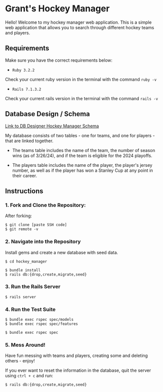 # Grant's Hockey Manager

Hello! Welcome to my hockey manager web application. This is a simple web application that allows you to search through different hockey teams and players.

## Requirements

Make sure you have the correct requirements below:

- `Ruby 3.2.2`

Check your current ruby version in the terminal with the command `ruby -v`

- `Rails 7.1.3.2`

Check your current rails version in the terminal with the command `rails -v`

## Database Design / Schema

[Link to DB Designer Hockey Manager Schema](https://erd.dbdesigner.net/designer/schema/1710787738-mod-2-p1-schema)

My database consists of two tables - one for teams, and one for players - that are linked together. 

- The teams table includes the name of the team, the number of season wins (as of 3/26/24), and if the team is eligible for the 2024 playoffs.

- The players table includes the name of the player, the player's jersey number, as well as if the player has won a Stanley Cup at any point in their career.

## Instructions

### 1. Fork and Clone the Repository:

After forking:

```
$ git clone [paste SSH code]
$ git remote -v
```

### 2. Navigate into the Repository

Install gems and create a new database with seed data.

```
$ cd hockey_manager

$ bundle install
$ rails db:{drop,create,migrate,seed}
```

### 3. Run the Rails Server

```
$ rails server
```

### 4. Run the Test Suite

```
$ bundle exec rspec spec/models
$ bundle exec rspec spec/features

$ bundle exec rspec spec
```

### 5. Mess Around!

Have fun messing with teams and players, creating some and deleting others - enjoy! 

If you ever want to reset the information in the database, quit the server using `ctrl + c` and run:

```
$ rails db:{drop,create,migrate,seed}
```